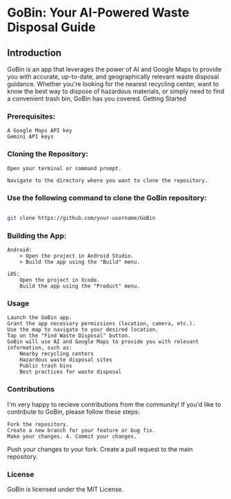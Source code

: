# GoBin: Your AI-Powered Waste Disposal Guide

## Introduction

GoBin is an app that leverages the power of AI and Google Maps to provide you with accurate, up-to-date, and geographically relevant waste disposal guidance. Whether you're looking for the nearest recycling center, want to know the best way to dispose of hazardous materials, or simply need to find a convenient trash bin, GoBin has you covered.
Getting Started

### Prerequisites:

    A Google Maps API key
    Gemini API keys

### Cloning the Repository:

    Open your terminal or command prompt.

    Navigate to the directory where you want to clone the repository.   

### Use the following command to clone the GoBin repository:
```Bash

git clone https://github.com/your-username/GoBin

```


### Building the App:

    Android:
        > Open the project in Android Studio.
        > Build the app using the "Build" menu.

    iOS:
        Open the project in Xcode.
        Build the app using the "Product" menu.

### Usage

    Launch the GoBin app.
    Grant the app necessary permissions (location, camera, etc.).
    Use the map to navigate to your desired location.
    Tap on the "Find Waste Disposal" button.
    GoBin will use AI and Google Maps to provide you with relevant information, such as:
        Nearby recycling centers
        Hazardous waste disposal sites
        Public trash bins
        Best practices for waste disposal

### Contributions

I'm very happy to recieve contributions from the community! If you'd like to contribute to GoBin, please follow these steps:

    Fork the repository.
    Create a new branch for your feature or bug fix.
    Make your changes. 4. Commit your changes.   

Push your changes to your fork.
Create a pull request to the main repository.  

### License

GoBin is licensed under the MIT License.